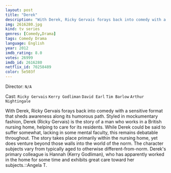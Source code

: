 ```yaml
---
layout: post
title: "Derek"
description: "With Derek, Ricky Gervais forays back into comedy with a sensitive format that sheds awareness along its humorous path. Styled in mockumentary fashion, Derek (Ricky Gervais) is the story of a man who works in a British nursing home, helping to care for its residents. While Derek could be said to suffer somewhat, lacking in some mental faculty, this remains debatable throughout. The story takes place primarily within the nursing home, yet does venture beyond those .."
img: 2616280.jpg
kind: tv series
genres: [Comedy,Drama]
tags: Comedy Drama 
language: English
year: 2012
imdb_rating: 8.0
votes: 26999
imdb_id: 2616280
netflix_id: 70258489
color: 5e503f
---
```

Director: `N/A`  

Cast: `Ricky Gervais` `Kerry Godliman` `David Earl` `Tim Barlow` `Arthur Nightingale` 

With Derek, Ricky Gervais forays back into comedy with a sensitive format that sheds awareness along its humorous path. Styled in mockumentary fashion, Derek (Ricky Gervais) is the story of a man who works in a British nursing home, helping to care for its residents. While Derek could be said to suffer somewhat, lacking in some mental faculty, this remains debatable throughout. The story takes place primarily within the nursing home, yet does venture beyond those walls into the world of the norm. The character subjects vary from typically aged to otherwise different-from-norm. Derek's primary colleague is Hannah (Kerry Godliman), who has apparently worked in the home for some time and exhibits great care toward her subjects.::Angela T.